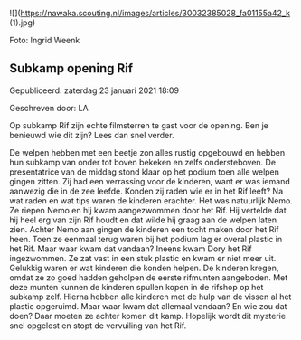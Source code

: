 


![](https://nawaka.scouting.nl/images/articles/30032385028_fa01155a42_k (1).jpg)


 Foto: Ingrid Weenk
 

Subkamp opening Rif
--------------------





 Gepubliceerd: zaterdag 23 januari 2021 18:09
   

 Geschreven door: LA
   




 Op subkamp Rif zijn echte filmsterren te gast voor de opening. Ben je benieuwd wie dit zijn? Lees dan snel verder.
 



 De welpen hebben met een beetje zon alles rustig opgebouwd en hebben hun subkamp van onder tot boven bekeken en zelfs ondersteboven. De presentatrice van de middag stond klaar op het podium toen alle welpen gingen zitten. Zij had een verrassing voor de kinderen, want er was iemand aanwezig die in de zee leefde. Konden zij raden wie er in het Rif leeft? Na wat raden en wat tips waren de kinderen erachter. Het was natuurlijk Nemo. Ze riepen Nemo en hij kwam aangezwommen door het Rif. Hij vertelde dat hij heel erg van zijn Rif houdt en dat wilde hij graag aan de welpen laten zien. Achter Nemo aan gingen de kinderen een tocht maken door het Rif heen. Toen ze eenmaal terug waren bij het podium lag er overal plastic in het Rif. Maar waar kwam dat vandaan? Ineens kwam Dory het Rif ingezwommen. Ze zat vast in een stuk plastic en kwam er niet meer uit. Gelukkig waren er wat kinderen die konden helpen. De kinderen kregen, omdat ze zo goed hadden geholpen de eerste rifmunten aangeboden. Met deze munten kunnen de kinderen spullen kopen in de rifshop op het subkamp zelf. Hierna hebben alle kinderen met de hulp van de vissen al het plastic opgeruimd. Maar waar kwam dat allemaal vandaan? En wie zou dat doen? Daar moeten ze achter komen dit kamp. Hopelijk wordt dit mysterie snel opgelost en stopt de vervuiling van het Rif.
   






